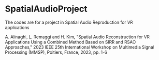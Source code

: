 # SpatialAudioProject
The codes are for a project in Spatial Audio Reproduction for VR applications

A. Alinaghi, L. Remaggi and H. Kim, "Spatial Audio Reconstruction for VR Applications Using a Combined Method Based on SIRR and RSAO Approaches," 2023 IEEE 25th International Workshop on Multimedia Signal Processing (MMSP), Poitiers, France, 2023, pp. 1-6
